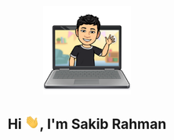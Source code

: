 <div id="header" align="center">
  <p><img width="180" src="https://github.com/rsakib15/rsakib15/blob/master/images/hello.png"></p>
  <h1> Hi  <img src = "https://github.com/rsakib15/rsakib15/blob/master/images/wave.gif" width=30px>, I'm Sakib Rahman</h1>
</div>
